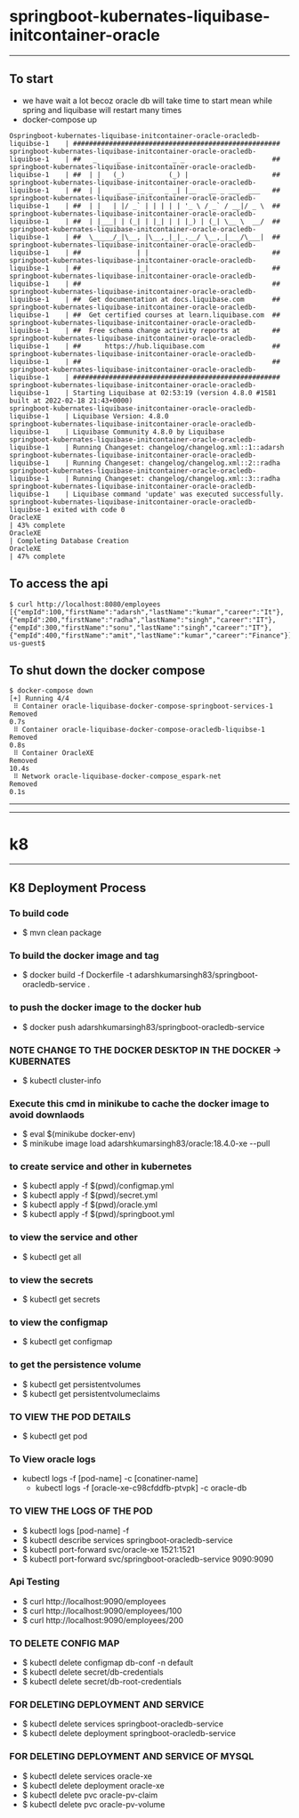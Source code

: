 # springboot-kubernates-liquibase-initcontainer-oracle

---

## To start

- we have wait a lot becoz oracle db will take time to start mean while spring and liquibase will restart many times
- docker-compose up

```
Ospringboot-kubernates-liquibase-initcontainer-oracle-oracledb-liquibse-1    | ####################################################
springboot-kubernates-liquibase-initcontainer-oracle-oracledb-liquibse-1    | ##   _     _             _ _                      ##
springboot-kubernates-liquibase-initcontainer-oracle-oracledb-liquibse-1    | ##  | |   (_)           (_) |                     ##
springboot-kubernates-liquibase-initcontainer-oracle-oracledb-liquibse-1    | ##  | |    _  __ _ _   _ _| |__   __ _ ___  ___   ##
springboot-kubernates-liquibase-initcontainer-oracle-oracledb-liquibse-1    | ##  | |   | |/ _` | | | | | '_ \ / _` / __|/ _ \  ##
springboot-kubernates-liquibase-initcontainer-oracle-oracledb-liquibse-1    | ##  | |___| | (_| | |_| | | |_) | (_| \__ \  __/  ##
springboot-kubernates-liquibase-initcontainer-oracle-oracledb-liquibse-1    | ##  \_____/_|\__, |\__,_|_|_.__/ \__,_|___/\___|  ##
springboot-kubernates-liquibase-initcontainer-oracle-oracledb-liquibse-1    | ##              | |                               ##
springboot-kubernates-liquibase-initcontainer-oracle-oracledb-liquibse-1    | ##              |_|                               ##
springboot-kubernates-liquibase-initcontainer-oracle-oracledb-liquibse-1    | ##                                                ##
springboot-kubernates-liquibase-initcontainer-oracle-oracledb-liquibse-1    | ##  Get documentation at docs.liquibase.com       ##
springboot-kubernates-liquibase-initcontainer-oracle-oracledb-liquibse-1    | ##  Get certified courses at learn.liquibase.com  ##
springboot-kubernates-liquibase-initcontainer-oracle-oracledb-liquibse-1    | ##  Free schema change activity reports at        ##
springboot-kubernates-liquibase-initcontainer-oracle-oracledb-liquibse-1    | ##      https://hub.liquibase.com                 ##
springboot-kubernates-liquibase-initcontainer-oracle-oracledb-liquibse-1    | ##                                                ##
springboot-kubernates-liquibase-initcontainer-oracle-oracledb-liquibse-1    | ####################################################
springboot-kubernates-liquibase-initcontainer-oracle-oracledb-liquibse-1    | Starting Liquibase at 02:53:19 (version 4.8.0 #1581 built at 2022-02-18 21:43+0000)
springboot-kubernates-liquibase-initcontainer-oracle-oracledb-liquibse-1    | Liquibase Version: 4.8.0
springboot-kubernates-liquibase-initcontainer-oracle-oracledb-liquibse-1    | Liquibase Community 4.8.0 by Liquibase
springboot-kubernates-liquibase-initcontainer-oracle-oracledb-liquibse-1    | Running Changeset: changelog/changelog.xml::1::adarsh
springboot-kubernates-liquibase-initcontainer-oracle-oracledb-liquibse-1    | Running Changeset: changelog/changelog.xml::2::radha
springboot-kubernates-liquibase-initcontainer-oracle-oracledb-liquibse-1    | Running Changeset: changelog/changelog.xml::3::radha
springboot-kubernates-liquibase-initcontainer-oracle-oracledb-liquibse-1    | Liquibase command 'update' was executed successfully.
springboot-kubernates-liquibase-initcontainer-oracle-oracledb-liquibse-1 exited with code 0
OracleXE                                                                    | 43% complete
OracleXE                                                                    | Completing Database Creation
OracleXE                                                                    | 47% complete
```

## To access the api

```
$ curl http://localhost:8080/employees
[{"empId":100,"firstName":"adarsh","lastName":"kumar","career":"It"},{"empId":200,"firstName":"radha","lastName":"singh","career":"IT"},{"empId":300,"firstName":"sonu","lastName":"singh","career":"IT"},{"empId":400,"firstName":"amit","lastName":"kumar","career":"Finance"}]USMB113823:docker us-guest$
```

## To shut down the docker compose

```
$ docker-compose down
[+] Running 4/4
 ⠿ Container oracle-liquibase-docker-compose-springboot-services-1      Removed                                                                                                  0.7s
 ⠿ Container oracle-liquibase-docker-compose-oracledb-liquibse-1    Removed                                                                                                  0.8s
 ⠿ Container OracleXE                                               Removed                                                                                                 10.4s
 ⠿ Network oracle-liquibase-docker-compose_espark-net               Removed                                                                                                  0.1s
```


----

---

# k8

---

## K8 Deployment Process

### To build code

- $ mvn clean package

### To build the docker image and tag

- $ docker build -f Dockerfile -t adarshkumarsingh83/springboot-oracledb-service .

### to push the docker image to the docker hub

- $ docker push adarshkumarsingh83/springboot-oracledb-service

### NOTE CHANGE TO THE DOCKER DESKTOP IN THE DOCKER -> KUBERNATES

- $ kubectl cluster-info

### Execute this cmd in minikube to cache the docker image to avoid downlaods 
 * $ eval $(minikube docker-env)
 * $ minikube image load adarshkumarsingh83/oracle:18.4.0-xe --pull

### to create service and other in kubernetes

- $ kubectl apply -f $(pwd)/configmap.yml
- $ kubectl apply -f $(pwd)/secret.yml
- $ kubectl apply -f $(pwd)/oracle.yml
- $ kubectl apply -f $(pwd)/springboot.yml

### to view the service and other
- $ kubectl get all

### to view the secrets
- $ kubectl get secrets

### to view the configmap
- $ kubectl get configmap

### to get the persistence volume
- $ kubectl get persistentvolumes
- $ kubectl get persistentvolumeclaims

### TO VIEW THE POD DETAILS
- $ kubectl get pod

### To View oracle logs 
* kubectl logs -f [pod-name]  -c [conatiner-name]
	* kubectl logs -f [oracle-xe-c98cfddfb-ptvpk]  -c oracle-db

### TO VIEW THE LOGS OF THE POD
- $ kubectl logs [pod-name] -f
- $ kubectl describe services springboot-oracledb-service
- $ kubectl port-forward svc/oracle-xe 1521:1521
- $ kubectl port-forward svc/springboot-oracledb-service 9090:9090

### Api Testing

- $ curl http://localhost:9090/employees
- $ curl http://localhost:9090/employees/100
- $ curl http://localhost:9090/employees/200

### TO DELETE CONFIG MAP

- $ kubectl delete configmap db-conf -n default
- $ kubectl delete secret/db-credentials
- $ kubectl delete secret/db-root-credentials

### FOR DELETING DEPLOYMENT AND SERVICE

- $ kubectl delete services springboot-oracledb-service
- $ kubectl delete deployment springboot-oracledb-service

### FOR DELETING DEPLOYMENT AND SERVICE OF MYSQL

- $ kubectl delete services oracle-xe
- $ kubectl delete deployment oracle-xe
- $ kubectl delete pvc oracle-pv-claim
- $ kubectl delete pvc oracle-pv-volume
